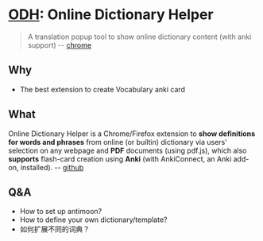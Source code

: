 # [ODH](https://github.com/ninja33/ODH): Online Dictionary Helper 

> A translation popup tool to show online dictionary content (with anki support) -- [chrome](https://chrome.google.com/webstore/detail/online-dictionary-helper/lppjdajkacanlmpbbcdkccjkdbpllajb?hl=en)


## Why 

* The best extension to create Vocabulary anki card

## What 

Online Dictionary Helper is a Chrome/Firefox extension to **show definitions for words and phrases** from online (or builtin) dictionary via users' selection on any webpage and **PDF** documents (using pdf.js), which also **supports** flash-card creation using **Anki** (with AnkiConnect, an Anki add-on, installed). -- [github](https://github.com/ninja33/ODH)


## Q&A 

* How to set up antimoon? 
* How to define your own dictionary/template?
* 如何扩展不同的词典？